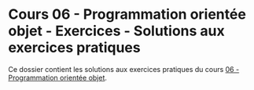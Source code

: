 # Cours 06 - Programmation orientée objet - Exercices - Solutions aux exercices pratiques

Ce dossier contient les solutions aux exercices pratiques du cours
[06 - Programmation orientée objet](../../README.md).
